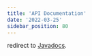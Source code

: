 ```yaml
---
title: 'API Documentation'
date: '2022-03-25'
sidebar_position: 80
---
```


redirect to [Javadocs](https://snowplow.github.io/snowplow-java-tracker/index.html?overview-summary.html).

